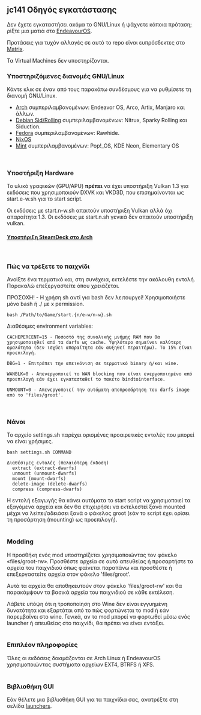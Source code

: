 ## jc141 Οδηγός εγκατάστασης

Δεν έχετε εγκαταστήσει ακόμα το GNU/Linux ή ψάχνετε κάποια πρόταση; ρίξτε μια ματιά στο [EndeavourOS](https://discovery.endeavouros.com/installation/create-install-media-usb-key/2021/03/).

Προτάσεις για τυχόν αλλαγές σε αυτό το repo είναι ευπρόσδεκτες στο [Matrix](https://matrix.to/#/%21aRyMmzPUzcUKRXpVtP%3Amatrix.org?via=catgirl.cloud&via=grin.hu&via=matrix.org).

Τα Virtual Machines δεν υποστηρίζονται.
<br>

### Υποστηριζόμενες διανομές GNU/Linux
Κάντε κλικ σε έναν από τους παρακάτω συνδέσμους για να ρυθμίσετε τη διανομή GNU/Linux.

* [Arch](arch.md) συμπεριλαμβανομένων: Endeavor OS, Arco, Artix, Manjaro και άλλων.
* [Debian Sid/Rolling](debian.md) συμπεριλαμβανομένων: Nitrux, Sparky Rolling και Siduction.
* [Fedora](fedora.md) συμπεριλαμβανομένων: Rawhide.
* [NixOS](nixos.md)
* [Mint](mint.md) συμπεριλαμβανομένων: Pop!_OS, KDE Neon, Elementary OS
<br>

### Υποστήριξη Hardware
Το υλικό γραφικών (GPU/APU) **πρέπει** να έχει υποστήριξη Vulkan 1.3 για εκδόσεις που χρησιμοποιούν DXVK και VKD3D, που επισημαίνονται ως start.e-w.sh για το start script.

Οι εκδόσεις με start.n-w.sh απαιτούν υποστήριξη Vulkan αλλά όχι απαραίτητα 1.3. Οι εκδόσεις με start.n.sh γενικά δεν απαιτούν υποστήριξη vulkan.

#### [Υποστήριξη SteamDeck στο Arch](steamdeck/arch.md)
<br>

### Πώς να τρέξετε το παιχνίδι
Ανοίξτε ένα τερματικό και, στη συνέχεια, εκτελέστε την ακόλουθη εντολή. Παρακαλώ επεξεργαστείτε όπου χρειάζεται.

ΠΡΟΣΟΧΗ! - Η χρήση sh αντί για bash δεν λειτουργεί! Χρησιμοποιήστε μόνο bash ή ./ με x permission.

```
bash /Path/to/Game/start.{n/e-w/n-w}.sh
```

Διαθέσιμες environment variables:
```
CACHEPERCENT=15 - Ποσοστό της συνολικής μνήμης RAM που θα χρησιμοποιηθεί από τα darfs ως cache. Υψηλότερο σημαίνει καλύτερη ομαλότητα (δεν ισχύει απαραίτητα εάν αυξηθεί περαιτέρω). Το 15% είναι προεπιλογή.

DBG=1 - Επιτρέπει την απεικόνιση σε τερματικό binary ή/και wine.

WANBLK=0 - Απενεργοποιεί το WAN blocking που είναι ενεργοποιημένο από προεπιλογή εάν έχει εγκατασταθεί το πακέτο bindtointerface.

UNMOUNT=0 - Απενεργοποιεί την αυτόματη αποπροσάρτηση του darfs image από το 'files/groot'.
```
<br>

### Νάνοι
Το αρχείο settings.sh παρέχει ορισμένες προαιρετικές εντολές που μπορεί να είναι χρήσιμες.

```
bash settings.sh COMMAND

Διαθέσιμες εντολές (παλαιότερη έκδοση)
  extract (extract-dwarfs)
  unmount (unmount-dwarfs)
  mount (mount-dwarfs)
  delete-image (delete-dwarfs)
  compress (compress-dwarfs)
```
Η εντολή εξαγωγής θα κάνει αυτόματα το start script να χρησιμοποιεί τα εξαγόμενα αρχεία και δεν θα επιχειρήσει να εκτελεστεί ξανά mounted μέχρι να λείπει/αδειάσει ξανά ο φάκελος groot (εάν το script έχει ορίσει τη προσάρτηση (mounting) ως προεπιλογή).
<br><br>

### Modding
Η προσθήκη ενός mod υποστηρίζεται χρησιμοποιώντας τον φάκελο «files/groot-rw». Προσθέστε αρχεία σε αυτό απευθείας ή προσαρτήστε τα αρχεία του παιχνιδιού όπως φαίνεται παραπάνω και προσθέστε ή επεξεργαστείτε αρχεία στον φάκελο 'files/groot'.

Αυτά τα αρχεία θα αποθηκευτούν στον φάκελο 'files/groot-rw' και θα παρακάμψουν τα βασικά αρχεία του παιχνιδιού σε κάθε εκτέλεση.

Λάβετε υπόψη ότι η τροποποίηση στο Wine δεν είναι εγγυημένη δυνατότητα και εξαρτάται από το πώς φορτώνεται το mod ή εάν παρεμβαίνει στο wine. Γενικά, αν το mod μπορεί να φορτωθεί μέσω ενός launcher ή απευθείας στο παιχνίδι, θα πρέπει να είναι εντάξει.
<br><br>

### Επιπλέον πληροφορίες
Όλες οι εκδόσεις δοκιμάζονται σε Arch Linux ή EndeavourOS χρησιμοποιώντας συστήματα αρχείων EXT4, BTRFS ή XFS.
<br><br>

### Βιβλιοθήκη GUI
Εάν θέλετε μια βιβλιοθήκη GUI για τα παιχνίδια σας, ανατρέξτε στη σελίδα [launchers](launchers.md).
